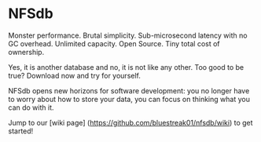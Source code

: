 NFSdb
======

Monster performance. Brutal simplicity. Sub-microsecond latency with no GC overhead. Unlimited capacity. Open Source. Tiny total cost of ownership.

Yes, it is another database and no, it is not like any other. Too good to be true? Download now and try for yourself.

NFSdb opens new horizons for software development: you no longer have to worry about how to store your data, you can focus on thinking what you can do with it.


Jump to our [wiki page] (https://github.com/bluestreak01/nfsdb/wiki) to get started!
